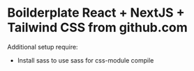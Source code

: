 # Boilderplate React + NextJS + Tailwind CSS from github.com

Additional setup require: 
  - Install sass to use sass for css-module compile